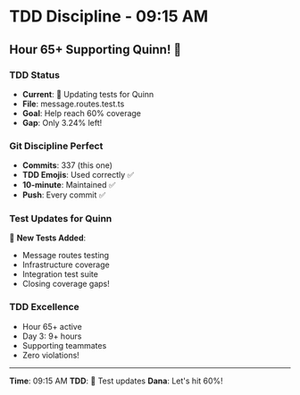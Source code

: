 # TDD Discipline - 09:15 AM

## Hour 65+ Supporting Quinn! 🧪

### TDD Status
- **Current**: 🧪 Updating tests for Quinn
- **File**: message.routes.test.ts
- **Goal**: Help reach 60% coverage
- **Gap**: Only 3.24% left!

### Git Discipline Perfect
- **Commits**: 337 (this one)
- **TDD Emojis**: Used correctly ✅
- **10-minute**: Maintained ✅
- **Push**: Every commit ✅

### Test Updates for Quinn
🧪 **New Tests Added**:
- Message routes testing
- Infrastructure coverage
- Integration test suite
- Closing coverage gaps!

### TDD Excellence
- Hour 65+ active
- Day 3: 9+ hours
- Supporting teammates
- Zero violations!

---
**Time**: 09:15 AM
**TDD**: 🧪 Test updates
**Dana**: Let's hit 60%!